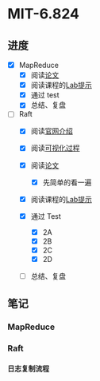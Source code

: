 # MIT-6.824

## 进度

- [x] MapReduce
  - [x] 阅读[论文](https://static.googleusercontent.com/media/research.google.com/zh-CN//archive/mapreduce-osdi04.pdf)
  - [x] 阅读课程的[Lab提示](https://pdos.csail.mit.edu/6.824/labs/lab-mr.html)
  - [x] 通过 test
  - [x] 总结、复盘
- [ ] Raft
  - [x] 阅读[官网介绍](https://raft.github.io/)
  - [x] 阅读[可视化过程](https://thesecretlivesofdata.com/raft/)
  - [x] 阅读[论文](https://pdos.csail.mit.edu/6.824/papers/raft-extended.pdf)
    - [x] 先简单的看一遍
  - [x] 阅读课程的[Lab提示](https://pdos.csail.mit.edu/6.824/labs/lab-raft.html)
  - [x] 通过 Test
    - [x] 2A
    - [x] 2B
    - [x] 2C
    - [x] 2D
  - [ ] 总结、复盘



## 笔记

### MapReduce



### Raft

#### 日志复制流程

